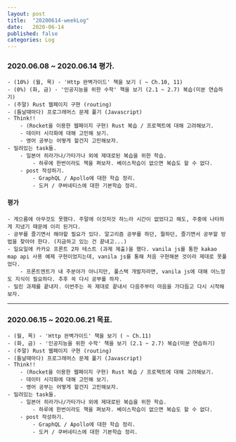```yaml
---
layout: post
title:  "20200614-weekLog"
date:   2020-06-14
published: false
categories: Log
---
```

### 2020.06.08 ~ 2020.06.14 평가.
    - (10%) (월, 목) - 'Http 완벽가이드' 책을 보기 ( ~ Ch.10, 11)  
    - (0%) (화, 금) - '인공지능을 위한 수학' 책을 보기 (2.1 ~ 2.7) 복습(미분 연습하기)  
    - (주말) Rust 웹페이지 구현 (routing)  
    - (틈날때마다) 프로그래머스 문제 풀기 (Javascript)  
    - Think!!  
        - (Rocket을 이용한 웹페이지 구현) Rust 복습 / 프로젝트에 대해 고려해보기.  
        - 데이터 시각화에 대해 고민해 보기.  
        - 영어 공부는 어떻게 할건지 고민해보자.  
    - 밀려있는 task들.
        - 일본어 히라가나/가타가나 외에 제대로된 복습을 위한 학습.  
            - 하루에 한번이라도 책을 펴보자. 베이스학습이 없으면 복습도 할 수 없다.  
        - post 작성하기.  
            - GraphQL / Apollo에 대한 학습 정리.  
            - 도커 / 쿠버네티스에 대한 기본학습 정리.  


#### 평가
    - 게으름에 아무것도 못했다. 주말에 이것저것 하느라 시간이 없었다고 해도, 주중에 나타하게 지냈기 때문에 이리 된거다.  
    - 공부를 즐기면서 해야할 필요가 있다. 알고리즘 공부를 하던, 뭘하던, 즐기면서 공부할 방법을 찾아야 한다. (지금하고 있는 건 끝내고...)  
    - 일요일에 카카오 프론트 2차 테스트 (과제 제출)을 했다. vanila js를 통한 kakao map api 사용 예제 구현이었지는데, vanila js를 통해 처음 구현해본 것이라 제대로 못풀었다.  
        - 프론트엔트가 내 주분야가 아니지만, 풀스택 개발자라면, vanila js에 대해 어느정도 지식이 필요하다. 추후 꼭 다시 공부를 하자.  
    - 밀린 과제를 끝내자. 이번주는 꼭 제대로 끝내서 다음주부터 마음을 가다듬고 다시 시작해보자.  

---

### 2020.06.15 ~ 2020.06.21 목표.
    - (월, 목) - 'Http 완벽가이드' 책을 보기 ( ~ Ch.11)  
    - (화, 금) - '인공지능을 위한 수학' 책을 보기 (2.1 ~ 2.7) 복습(미분 연습하기)  
    - (주말) Rust 웹페이지 구현 (routing)  
    - (틈날때마다) 프로그래머스 문제 풀기 (Javascript)  
    - Think!!  
        - (Rocket을 이용한 웹페이지 구현) Rust 복습 / 프로젝트에 대해 고려해보기.  
        - 데이터 시각화에 대해 고민해 보기.  
        - 영어 공부는 어떻게 할건지 고민해보자.  
    - 밀려있는 task들.
        - 일본어 히라가나/가타가나 외에 제대로된 복습을 위한 학습.  
            - 하루에 한번이라도 책을 펴보자. 베이스학습이 없으면 복습도 할 수 없다.  
        - post 작성하기.  
            - GraphQL / Apollo에 대한 학습 정리.  
            - 도커 / 쿠버네티스에 대한 기본학습 정리.  